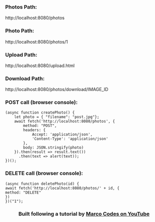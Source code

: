 ### Photos Path:
<!-- --> http://localhost:8080/photos

### Photo Path:
<!-- --> http://localhost:8080/photos/1

### Upload Path:
<!-- --> http://localhost:8080/upload.html

### Download Path:
<!-- --> http://localhost:8080/photos/download/IMAGE_ID

### POST call (browser console):

```
(async function createPhoto() {
    let photo = { "filename": "post.jpg"};
    await fetch('http://localhost:8080/photos', {
    	method: "POST",
    	headers: {
    		Accept: 'application/json',
    		'Content-Type': 'application/json'
    	},
    	body: JSON.stringify(photo)
    }).then(result => result.text())
      .then(text => alert(text));
})();
```

### DELETE call (browser console):

```
(async function deletePhoto(id) {
await fetch('http://localhost:8080/photos/' + id, {
method: "DELETE"
})
})("1");
```

<div align="center">
    <h3>
        Built following a tutorial by <a href="https://www.youtube.com/watch?v=QuvS_VLbGko" target="_blank">Marco Codes on YouTube</a>
    </h3>
</div>